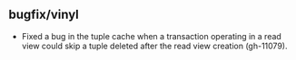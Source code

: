 ## bugfix/vinyl

* Fixed a bug in the tuple cache when a transaction operating in a read view
  could skip a tuple deleted after the read view creation (gh-11079).
